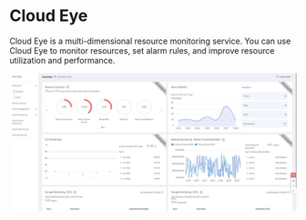 # Cloud Eye​

Cloud Eye is a multi-dimensional resource monitoring service. You can use Cloud Eye to monitor resources, set alarm rules, and improve resource utilization and performance.

![Cloud Eye dashboard](<../../../.gitbook/assets/image (13).png>)
